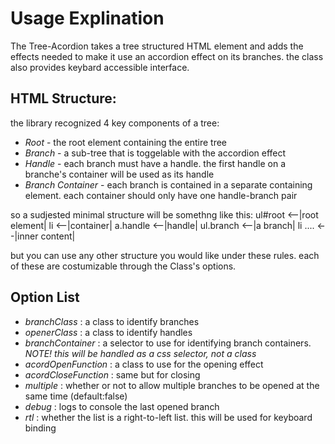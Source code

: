 Usage Explination
===================
The Tree-Acordion takes a tree structured HTML element and adds the effects needed to make it use an accordion effect on its branches.
the class also provides keybard accessible interface.

HTML Structure:
----------------
the library recognized 4 key components of a tree:

  * *Root* - the root element containing the entire tree
  * *Branch* - a sub-tree that is toggelable with the accordion effect
  * *Handle* - each branch must have a handle. the first handle on a branche's container will be used as its handle
  * *Branch Container* - each branch is contained in a separate containing element. each container should only have one handle-branch pair

so a sudjested minimal structure will be somethng like this:
	ul#root   <--|root element|
		li      <--|container|
			a.handle   <--|handle|
			ul.branch   <--|a branch|
				li ....   <--|inner content|
  
but you can use any other structure you would like under these rules.
each of these are costumizable through the Class's options.

Option List
------------
  * *branchClass* : a class to identify branches
  * *openerClass* : a class to identify handles
  * *branchContainer* : a selector to use for identifying branch containers. _NOTE! this will be handled as a css selector, not a class_
  * *acordOpenFunction* : a class to use for the opening effect
  * *acordCloseFunction* : same but for closing
  * *multiple* : whether or not to allow multiple branches to be opened at the same time (default:false)
  * *debug* : logs to console the last opened branch
  * *rtl* : whether the list is a right-to-left list. this will be used for keyboard binding
  